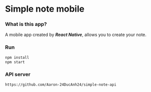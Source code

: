 # Simple note mobile
### What is this app?
A mobile app created by ***React Native***, allows you to create your note.
### Run 
```bash
npm install
npm start
```
### API server
```link
https://github.com/Aaron-24DucAnh24/simple-note-api
```
